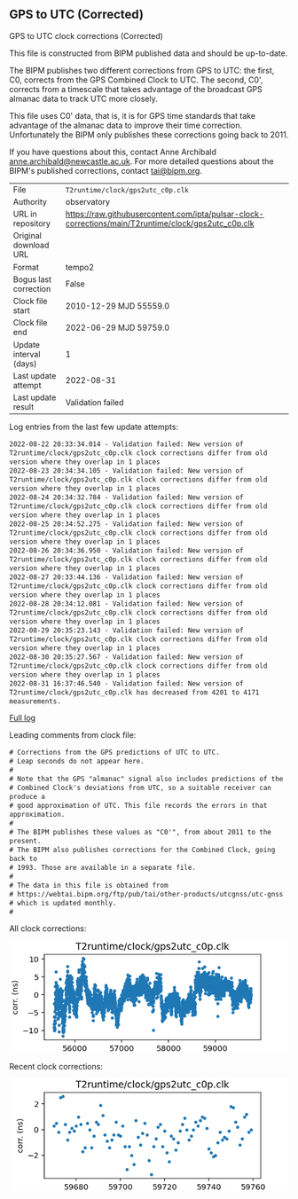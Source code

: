 
## GPS to UTC (Corrected)

GPS to UTC clock corrections (Corrected)

This file is constructed from BIPM published data and should be up-to-date.

The BIPM publishes two different corrections from GPS to UTC:
the first, C0, corrects from the GPS Combined Clock to UTC. The second,
C0', corrects from a timescale that takes advantage of the broadcast
GPS almanac data to track UTC more closely.

This file uses C0' data, that is, it is for GPS time standards that
take advantage of the almanac data to improve their time correction.
Unfortunately the BIPM only publishes these corrections going back
to 2011.

If you have questions about this, contact Anne Archibald
<anne.archibald@newcastle.ac.uk>. For more detailed questions
about the BIPM's published corrections, contact <tai@bipm.org>.

|     |     |
|:--- |:--- |
| File | `T2runtime/clock/gps2utc_c0p.clk` |
| Authority | observatory |
| URL in repository | <https://raw.githubusercontent.com/ipta/pulsar-clock-corrections/main/T2runtime/clock/gps2utc_c0p.clk> |
| Original download URL | <None> |
| Format | tempo2 |
| Bogus last correction | False |
| Clock file start | 2010-12-29 MJD 55559.0 |
| Clock file end | 2022-06-29 MJD 59759.0 |
| Update interval (days) | 1 |
| Last update attempt | 2022-08-31 |
| Last update result | Validation failed |

Log entries from the last few update attempts:
```
2022-08-22 20:33:34.014 - Validation failed: New version of T2runtime/clock/gps2utc_c0p.clk clock corrections differ from old version where they overlap in 1 places
2022-08-23 20:34:34.105 - Validation failed: New version of T2runtime/clock/gps2utc_c0p.clk clock corrections differ from old version where they overlap in 1 places
2022-08-24 20:34:32.784 - Validation failed: New version of T2runtime/clock/gps2utc_c0p.clk clock corrections differ from old version where they overlap in 1 places
2022-08-25 20:34:52.275 - Validation failed: New version of T2runtime/clock/gps2utc_c0p.clk clock corrections differ from old version where they overlap in 1 places
2022-08-26 20:34:36.950 - Validation failed: New version of T2runtime/clock/gps2utc_c0p.clk clock corrections differ from old version where they overlap in 1 places
2022-08-27 20:33:44.136 - Validation failed: New version of T2runtime/clock/gps2utc_c0p.clk clock corrections differ from old version where they overlap in 1 places
2022-08-28 20:34:12.081 - Validation failed: New version of T2runtime/clock/gps2utc_c0p.clk clock corrections differ from old version where they overlap in 1 places
2022-08-29 20:35:23.143 - Validation failed: New version of T2runtime/clock/gps2utc_c0p.clk clock corrections differ from old version where they overlap in 1 places
2022-08-30 20:35:27.567 - Validation failed: New version of T2runtime/clock/gps2utc_c0p.clk clock corrections differ from old version where they overlap in 1 places
2022-08-31 16:37:46.540 - Validation failed: New version of T2runtime/clock/gps2utc_c0p.clk has decreased from 4201 to 4171 measurements.
```
[Full log](https://raw.githubusercontent.com/ipta/pulsar-clock-corrections/main/log/T2runtime/clock/gps2utc_c0p.clk.log)

Leading comments from clock file:

    # Corrections from the GPS predictions of UTC to UTC.
    # Leap seconds do not appear here.
    #
    # Note that the GPS "almanac" signal also includes predictions of the
    # Combined Clock's deviations from UTC, so a suitable receiver can produce a
    # good approximation of UTC. This file records the errors in that approximation.
    #
    # The BIPM publishes these values as "C0'", from about 2011 to the present.
    # The BIPM also publishes corrections for the Combined Clock, going back to
    # 1993. Those are available in a separate file.
    #
    # The data in this file is obtained from
    # https://webtai.bipm.org/ftp/pub/tai/other-products/utcgnss/utc-gnss
    # which is updated monthly.
    #



All clock corrections:

![plot of all clock corrections](gps2utc_c0p.clk.png "All corrections")

Recent clock corrections:

![plot of recent clock corrections](gps2utc_c0p.clk.short.png "Recent corrections")


